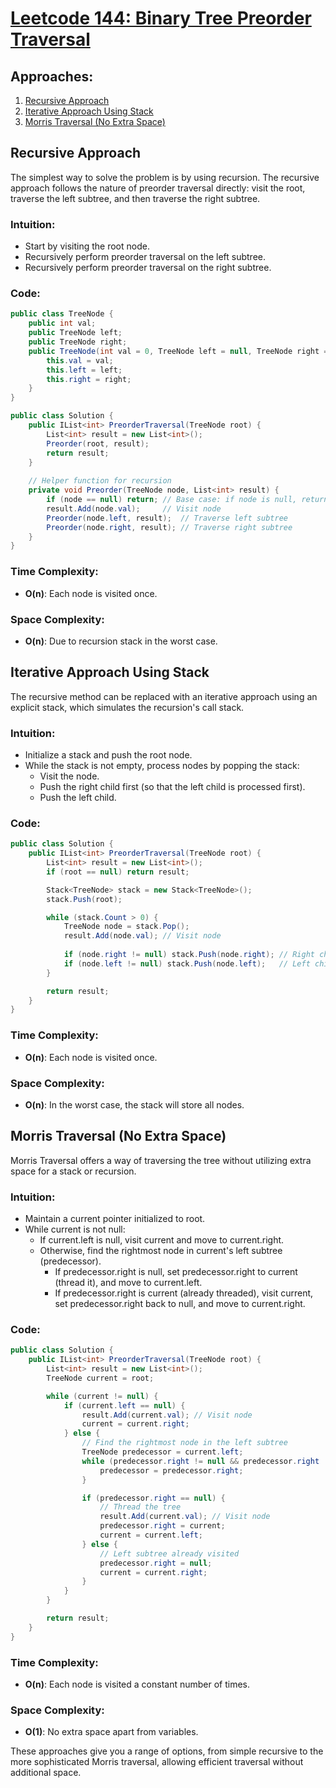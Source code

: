 # [Leetcode 144: Binary Tree Preorder Traversal](https://leetcode.com/problems/binary-tree-preorder-traversal/)

## Approaches:
1. [Recursive Approach](#recursive-approach)
2. [Iterative Approach Using Stack](#iterative-approach-using-stack)
3. [Morris Traversal (No Extra Space)](#morris-traversal-no-extra-space)

## Recursive Approach

The simplest way to solve the problem is by using recursion. The recursive approach follows the nature of preorder traversal directly: visit the root, traverse the left subtree, and then traverse the right subtree. 

### Intuition:

- Start by visiting the root node.
- Recursively perform preorder traversal on the left subtree.
- Recursively perform preorder traversal on the right subtree.

### Code:

```csharp
public class TreeNode {
    public int val;
    public TreeNode left;
    public TreeNode right;
    public TreeNode(int val = 0, TreeNode left = null, TreeNode right = null) {
        this.val = val;
        this.left = left;
        this.right = right;
    }
}

public class Solution {
    public IList<int> PreorderTraversal(TreeNode root) {
        List<int> result = new List<int>();
        Preorder(root, result);
        return result;
    }
    
    // Helper function for recursion
    private void Preorder(TreeNode node, List<int> result) {
        if (node == null) return; // Base case: if node is null, return
        result.Add(node.val);     // Visit node
        Preorder(node.left, result);  // Traverse left subtree
        Preorder(node.right, result); // Traverse right subtree
    }
}
```

### Time Complexity:
- **O(n)**: Each node is visited once.
 
### Space Complexity:
- **O(n)**: Due to recursion stack in the worst case.

## Iterative Approach Using Stack

The recursive method can be replaced with an iterative approach using an explicit stack, which simulates the recursion's call stack.

### Intuition:

- Initialize a stack and push the root node.
- While the stack is not empty, process nodes by popping the stack:
  - Visit the node.
  - Push the right child first (so that the left child is processed first).
  - Push the left child.
  
### Code:

```csharp
public class Solution {
    public IList<int> PreorderTraversal(TreeNode root) {
        List<int> result = new List<int>();
        if (root == null) return result;

        Stack<TreeNode> stack = new Stack<TreeNode>();
        stack.Push(root);

        while (stack.Count > 0) {
            TreeNode node = stack.Pop();
            result.Add(node.val); // Visit node
            
            if (node.right != null) stack.Push(node.right); // Right child pushed first
            if (node.left != null) stack.Push(node.left);   // Left child pushed second
        }

        return result;
    }
}
```

### Time Complexity:
- **O(n)**: Each node is visited once.
 
### Space Complexity:
- **O(n)**: In the worst case, the stack will store all nodes.

## Morris Traversal (No Extra Space)

Morris Traversal offers a way of traversing the tree without utilizing extra space for a stack or recursion.

### Intuition:

- Maintain a current pointer initialized to root.
- While current is not null:
  - If current.left is null, visit current and move to current.right.
  - Otherwise, find the rightmost node in current's left subtree (predecessor).
    - If predecessor.right is null, set predecessor.right to current (thread it), and move to current.left.
    - If predecessor.right is current (already threaded), visit current, set predecessor.right back to null, and move to current.right.
    
### Code:

```csharp
public class Solution {
    public IList<int> PreorderTraversal(TreeNode root) {
        List<int> result = new List<int>();
        TreeNode current = root;

        while (current != null) {
            if (current.left == null) {
                result.Add(current.val); // Visit node
                current = current.right;
            } else {
                // Find the rightmost node in the left subtree
                TreeNode predecessor = current.left;
                while (predecessor.right != null && predecessor.right != current) {
                    predecessor = predecessor.right;
                }

                if (predecessor.right == null) {
                    // Thread the tree
                    result.Add(current.val); // Visit node
                    predecessor.right = current;
                    current = current.left;
                } else {
                    // Left subtree already visited
                    predecessor.right = null;
                    current = current.right;
                }
            }
        }

        return result;
    }
}
```

### Time Complexity:
- **O(n)**: Each node is visited a constant number of times.
 
### Space Complexity:
- **O(1)**: No extra space apart from variables. 

These approaches give you a range of options, from simple recursive to the more sophisticated Morris traversal, allowing efficient traversal without additional space.

